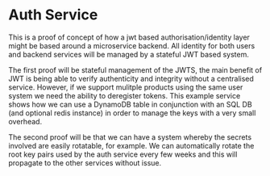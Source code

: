 # Auth Service

This is a proof of concept of how a jwt based authorisation/identity layer might be based around a microservice backend. All identity for both users and backend services will be managed by a stateful JWT based system.

The first proof will be stateful management of the JWTS, the main benefit of JWT is being able to verify authenticity and integrity without a centralised service. However, if we support mulitple products using the same user system we need the ability to deregister tokens. This example service shows how we can use a DynamoDB table in conjunction with an SQL DB (and optional redis instance) in order to manage the keys with a very small overhead.

The second proof will be that we can have a system whereby the secrets involved are easily rotatable, for example. We can automatically rotate the root key pairs used by the auth service every few weeks and this will propagate to the other services without issue.

